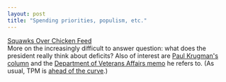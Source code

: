 ```yaml
---
layout: post
title: "Spending priorities, populism, etc."
---
```




<a href="http://www.washingtonpost.com/wp-dyn/articles/A37957-2002Aug19.html">Squawks Over Chicken Feed</a><br>
More on the increasingly difficult to answer question: what does the president really think about deficits? Also of interest are <a href="http://www.nytimes.com/2002/08/20/opinion/20KRUG.html">Paul Krugman's column</a> and the <a href="http://www.talkingpointsmemo.com/docs/veterans.affairs.1.html">Department of Veterans Affairs memo</a> he refers to. (As usual, TPM is <a href="http://talkingpointsmemo.com/aug0201.html#073102208pm">ahead of the curve</a>.)


